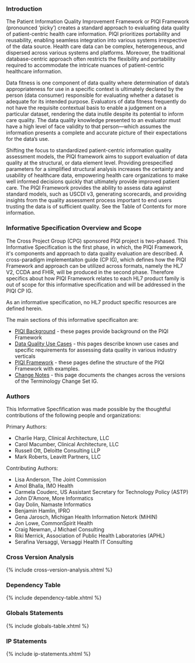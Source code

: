 ### Introduction

The Patient Information Quality Improvement Framework or PIQI Framework (pronounced ‘picky’) creates a standard approach to evaluating data quality of patient-centric health care information. PIQI prioritizes portability and reusability, enabling seamless integration into various systems irrespective of the data source. Health care data can be complex, heterogeneous, and dispersed across various systems and platforms. Moreover, the traditional database-centric approach often restricts the flexibility and portability required to accommodate the intricate nuances of patient-centric healthcare information. 

Data fitness is one component of data quality where determination of data’s appropriateness for use in a specific context is ultimately declared by the person (data consumer) responsible for evaluating whether a dataset is adequate for its intended purpose. Evaluators of data fitness frequently do not have the requisite contextual basis to enable a judgement on a particular dataset, rendering the data inutile despite its potential to inform care quality. The data quality knowledge presented to an evaluator must have a high level of face validity to that person—which assumes the information presents a complete and accurate picture of their expectations for the data’s use.

Shifting the focus to standardized patient-centric information quality assessment models, the PIQI framework aims to support evaluation of data quality at the structural, or data element level. Providing prespecified parameters for a simplified structural analysis increases the certainty and usability of healthcare data, empowering health care organizations to make well informed decisions quickly that ultimately provide improved patient care. The PIQI Framework provides the ability to assess data against standard models, such as USCDI v3, generating scorecards, and providing insights from the quality assessment process important to end users trusting the data is of sufficient quality. See the Table of Contents for more information.

### Informative Specification Overview and Scope
The Cross Project Group (CPG) sponsored PIQI project is two-phased. This Informative Specification is the first phase, in which, the PIQI Framework, it's components and approach to data quality evaluation are described. A cross-paradigm implementaiton guide (CP IG), which defines how the PIQI Framework and approach can be utilized across formats, namely the HL7 V2, CCDA and FHIR, will be produced in the second phase. Therefore specifics about how PIQI Framework relates to each HL7 product family is out of scope for this informative specification and will be addressed in the PIQI CP IG.

As an informative specification, no HL7 product specific resources are defined herein. 

The main sections of this informative specificaiton are:

*   [PIQI Background](background.html) - these pages provide background on the PIQI Framework
*   [Data Quality Use Cases](requirements_and_use_case.html) - this pages describe known use cases and specific requirements for assessing data quality in various industry verticals
*   [PIQI Framework](piqi_framework.html) - these pages define the structure of the PIQI Framework with examples.
*   [Change Notes](changes.html) - this page documents the changes across the versions of the Terminology Change Set IG.


### Authors

This Informative Specfification was made possible by the thoughtful contributions of the following people and organizations:

Primary Authors:
*   Charlie Harp, Clinical Architecture, LLC
*   Carol Macumber, Clinical Architecture, LLC
*   Russell Ott, Deloitte Consulting LLP
*   Mark Roberts, Leavitt Partners, LLC

Contributing Authors:
*   Lisa Anderson, The Joint Commission
*   Amol Bhalla, IMO Health
*   Carmela Couderc, US Assistant Secretary for Technology Policy (ASTP)
*   John D'Amore, More Informatics
*   Gay Dolin, Namaste Informatics
*   Benjamin Hamlin, IPRO
*   Gena Jarosch, Michigan Health Information Netork (MiHIN)
*   Jon Lowe, CommonSpirit Health
*   Craig Newman, J Michael Consulting
*   Riki Merrick, Association of Public Health Laboratories (APHL)
*   Serafina Versaggi, Versaggi Health IT Consulting

### Cross Version Analysis

{% include cross-version-analysis.xhtml %}

### Dependency Table

{% include dependency-table.xhtml %}

### Globals Statements

{% include globals-table.xhtml %}

### IP Statements

{% include ip-statements.xhtml %}

